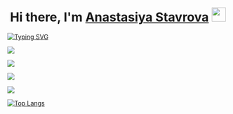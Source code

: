 <h1 align="center">Hi there, I'm <a href="https://vk.com/an_stavrova" target="_blank">Anastasiya Stavrova</a> 
<img src="https://github.com/blackcater/blackcater/raw/main/images/Hi.gif" height="32"/></h1>

[![Typing SVG](https://readme-typing-svg.herokuapp.com?font=Fira+Code&size=30&duration=10000&pause=30000&color=000000&center=true&vCenter=true&width=1500&lines=Student+of+the+2nd+year+of+the+TSU+Higher+IT+School%2C+beginning+frontend+developer.+)](https://git.io/typing-svg)

![](http://github-profile-summary-cards.vercel.app/api/cards/profile-details?username=Anastasiya-Stavrova&theme=algolia)

![](http://github-profile-summary-cards.vercel.app/api/cards/most-commit-language?username=Anastasiya-Stavrova&theme=algolia)

![](http://github-profile-summary-cards.vercel.app/api/cards/stats?username=Anastasiya-Stavrova&theme=algolia)

![](http://github-profile-summary-cards.vercel.app/api/cards/productive-time?username=Anastasiya-Stavrova&theme=algolia&utcOffset=8)

[![Top Langs](https://github-readme-stats.vercel.app/api/top-langs/?username=Anastasiya-Stavrova&layout=donut-vertical)](https://github.com/anuraghazra/github-readme-stats)


<!---
AnastasiaStavrova/AnastasiaStavrova is a ✨ special ✨ repository because its `README.md` (this file) appears on your GitHub profile.
You can click the Preview link to take a look at your changes.
--->

